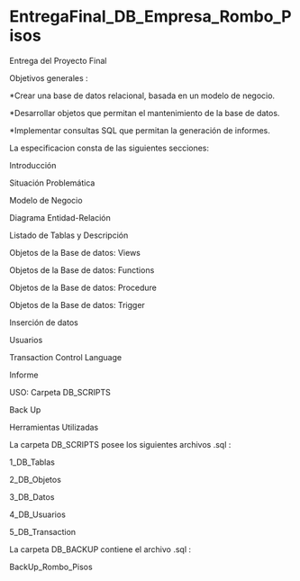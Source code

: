 # EntregaFinal_DB_Empresa_Rombo_Pisos
Entrega del Proyecto Final


Objetivos generales :

*Crear una base de datos relacional, basada en un modelo de negocio.

*Desarrollar objetos que permitan el mantenimiento de la base de datos.

*Implementar consultas SQL que permitan la generación de informes.



La especificacion consta de las siguientes secciones:

Introducción 

Situación Problemática 

Modelo de Negocio 

Diagrama Entidad-Relación 

Listado de Tablas y Descripción 

Objetos de la Base de datos: Views 

Objetos de la Base de datos: Functions 

Objetos de la Base de datos: Procedure 

Objetos de la Base de datos: Trigger 

Inserción de datos 

Usuarios 

Transaction Control Language

Informe 

USO: Carpeta DB_SCRIPTS 

Back Up 

Herramientas Utilizadas 



La carpeta DB_SCRIPTS posee los siguientes archivos .sql :

1_DB_Tablas

2_DB_Objetos

3_DB_Datos

4_DB_Usuarios

5_DB_Transaction


La carpeta DB_BACKUP contiene el archivo .sql :

BackUp_Rombo_Pisos
